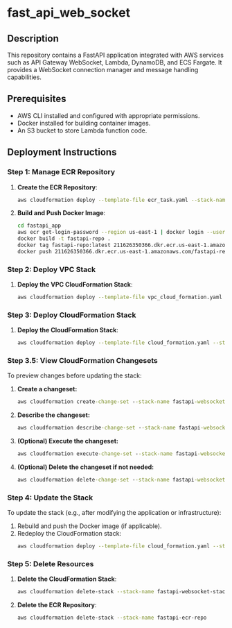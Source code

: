 # fast_api_web_socket

## Description
This repository contains a FastAPI application integrated with AWS services such as API Gateway WebSocket, Lambda, DynamoDB, and ECS Fargate. It provides a WebSocket connection manager and message handling capabilities.

## Prerequisites
- AWS CLI installed and configured with appropriate permissions.
- Docker installed for building container images.
- An S3 bucket to store Lambda function code.

## Deployment Instructions

### Step 1: Manage ECR Repository
1. **Create the ECR Repository**:
   ```bash
   aws cloudformation deploy --template-file ecr_task.yaml --stack-name fastapi-ecr-repo --capabilities CAPABILITY_NAMED_IAM
   ```

2. **Build and Push Docker Image**:
   ```bash
   cd fastapi_app
   aws ecr get-login-password --region us-east-1 | docker login --username AWS --password-stdin 211626350366.dkr.ecr.us-east-1.amazonaws.com
   docker build -t fastapi-repo .
   docker tag fastapi-repo:latest 211626350366.dkr.ecr.us-east-1.amazonaws.com/fastapi-repo:latest
   docker push 211626350366.dkr.ecr.us-east-1.amazonaws.com/fastapi-repo:latest
   ```


### Step 2: Deploy VPC Stack
1. **Deploy the VPC CloudFormation Stack**:
   ```bash
   aws cloudformation deploy --template-file vpc_cloud_formation.yaml --stack-name fastapi-vpc-stack --capabilities CAPABILITY_NAMED_IAM
   ```

### Step 3: Deploy CloudFormation Stack
1. **Deploy the CloudFormation Stack**:
   ```bash
   aws cloudformation deploy --template-file cloud_formation.yaml --stack-name fastapi-websocket-stack --capabilities CAPABILITY_NAMED_IAM
   ```

### Step 3.5: View CloudFormation Changesets
To preview changes before updating the stack:
1. **Create a changeset:**
   ```cmd
   aws cloudformation create-change-set --stack-name fastapi-websocket-stack --template-body file://cloud_formation.yaml --change-set-name preview-changeset --capabilities CAPABILITY_NAMED_IAM
   ```
2. **Describe the changeset:**
   ```cmd
   aws cloudformation describe-change-set --stack-name fastapi-websocket-stack --change-set-name preview-changeset
   ```
3. **(Optional) Execute the changeset:**
   ```cmd
   aws cloudformation execute-change-set --stack-name fastapi-websocket-stack --change-set-name preview-changeset
   ```
4. **(Optional) Delete the changeset if not needed:**
   ```cmd
   aws cloudformation delete-change-set --stack-name fastapi-websocket-stack --change-set-name preview-changeset
   ```

### Step 4: Update the Stack
To update the stack (e.g., after modifying the application or infrastructure):
1. Rebuild and push the Docker image (if applicable).
2. Redeploy the CloudFormation stack:
   ```bash
   aws cloudformation deploy --template-file cloud_formation.yaml --stack-name fastapi-websocket-stack --capabilities CAPABILITY_NAMED_IAM
   ```

### Step 5: Delete Resources
1. **Delete the CloudFormation Stack**:
   ```bash
   aws cloudformation delete-stack --stack-name fastapi-websocket-stack
   ```

2. **Delete the ECR Repository**:
   ```bash
   aws cloudformation delete-stack --stack-name fastapi-ecr-repo
   ```